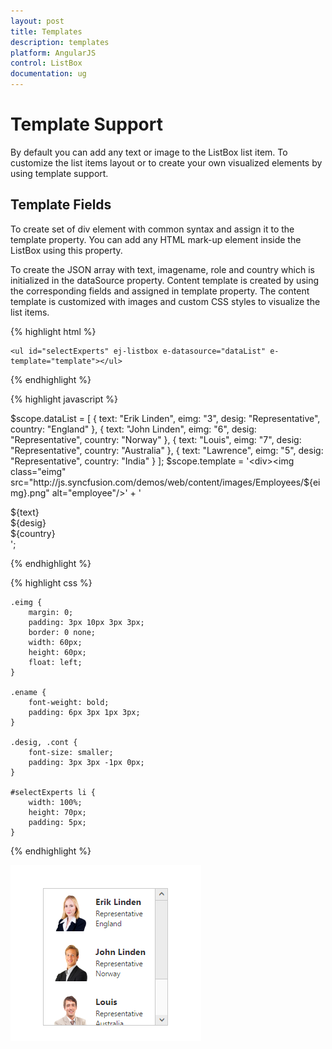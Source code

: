 ```yaml
---
layout: post
title: Templates
description: templates
platform: AngularJS
control: ListBox
documentation: ug
---
```


# Template Support

By default you can add any text or image to the ListBox list item. To customize the list items layout or to create your own visualized elements by using template support.

## Template Fields

To create set of div element with common syntax and assign it to the template property. You can add any HTML mark-up element inside the ListBox using this property.

To create the JSON array with text, imagename, role and country which is initialized in the dataSource property. Content template is created by using the corresponding fields and assigned in template property. The content template is customized with images and custom CSS styles to visualize the list items.

{% highlight html %}

    <ul id="selectExperts" ej-listbox e-datasource="dataList" e-template="template"></ul>
    
{% endhighlight %}

{% highlight javascript %}

   $scope.dataList = [
           { text: "Erik Linden", eimg: "3", desig: "Representative", country: "England" }, { text: "John Linden", eimg: "6", desig: "Representative", country: "Norway" },
           { text: "Louis", eimg: "7", desig: "Representative", country: "Australia" }, { text: "Lawrence", eimg: "5", desig: "Representative", country: "India" }
             ];
   $scope.template = '<div><img class="eimg" src="http://js.syncfusion.com/demos/web/content/images/Employees/${eimg}.png" alt="employee"/>' +
                               '<div class="ename"> ${text} </div><div class="desig"> ${desig} </div><div class="cont"> ${country} </div></div>';

{% endhighlight %}

{% highlight css %}

    .eimg {
        margin: 0;
        padding: 3px 10px 3px 3px;
        border: 0 none;
        width: 60px;
        height: 60px;
        float: left;
    }

    .ename {
        font-weight: bold;
        padding: 6px 3px 1px 3px;
    }

    .desig, .cont {
        font-size: smaller;
        padding: 3px 3px -1px 0px;
    }

    #selectExperts li {
        width: 100%;
        height: 70px;
        padding: 5px;
    }
     
{% endhighlight %}

![](Templates_Images\templates_img1.png)

